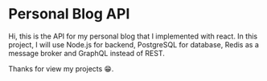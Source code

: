 # Personal Blog API

Hi, this is the API for my personal blog that I implemented with react. In this project, I will use Node.js for backend, PostgreSQL for database, Redis as a message broker and GraphQL instead of REST. 

Thanks for view my projects 😁.